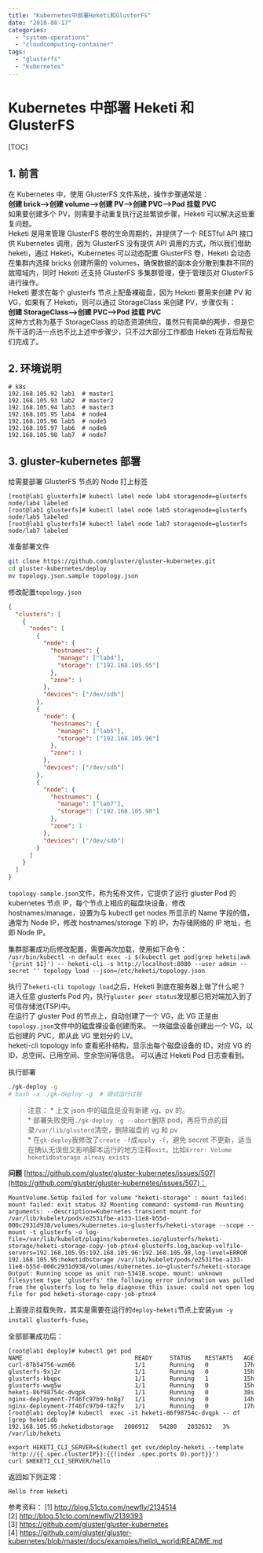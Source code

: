 ```yaml
---
title: "Kubernetes中部署Heketi和GlusterFS"
date: "2018-08-17"
categories:
  - "system-operations"
  - "cloudcomputing-container"
tags:
  - "glusterfs"
  - "kubernetes"
---
```


# Kubernetes 中部署 Heketi 和 GlusterFS

[TOC]

## 1\. 前言

在 Kubernetes 中，使用 GlusterFS 文件系统，操作步骤通常是：  
**创建 brick-->创建 volume-->创建 PV-->创建 PVC-->Pod 挂载 PVC**  
如果要创建多个 PV，则需要手动重复执行这些繁锁步骤，Heketi 可以解决这些重复问题。  
Heketi 是用来管理 GlusterFS 卷的生命周期的，并提供了一个 RESTful API 接口供 Kubernetes 调用，因为 GlusterFS 没有提供 API 调用的方式，所以我们借助 heketi，通过 Heketi，Kubernetes 可以动态配置 GlusterFS 卷，Heketi 会动态在集群内选择 bricks 创建所需的 volumes，确保数据的副本会分散到集群不同的故障域内，同时 Heketi 还支持 GlusterFS 多集群管理，便于管理员对 GlusterFS 进行操作。  
Heketi 要求在每个 glusterfs 节点上配备裸磁盘，因为 Heketi 要用来创建 PV 和 VG，如果有了 Heketi，则可以通过 StorageClass 来创建 PV，步骤仅有：  
**创建 StorageClass-->创建 PVC-->Pod 挂载 PVC**  
这种方式称为基于 StorageClass 的动态资源供应，虽然只有简单的两步，但是它所干活的活一点也不比上述中步骤少，只不过大部分工作都由 Heketi 在背后帮我们完成了。

## 2\. 环境说明

```
# k8s
192.168.105.92 lab1  # master1
192.168.105.93 lab2  # master2
192.168.105.94 lab3  # master3
192.168.105.95 lab4  # node4
192.168.105.96 lab5  # node5
192.168.105.97 lab6  # node6
192.168.105.98 lab7  # node7
```

## 3\. gluster-kubernetes 部署

给需要部署 GlusterFS 节点的 Node 打上标签

```
[root@lab1 glusterfs]# kubectl label node lab4 storagenode=glusterfs
node/lab4 labeled
[root@lab1 glusterfs]# kubectl label node lab5 storagenode=glusterfs
node/lab5 labeled
[root@lab1 glusterfs]# kubectl label node lab7 storagenode=glusterfs
node/lab7 labeled
```

准备部署文件

```bash
git clone https://github.com/gluster/gluster-kubernetes.git
cd gluster-kubernetes/deploy
mv topology.json.sample topology.json
```

修改配置`topology.json`

```json
{
  "clusters": [
    {
      "nodes": [
        {
          "node": {
            "hostnames": {
              "manage": ["lab4"],
              "storage": ["192.168.105.95"]
            },
            "zone": 1
          },
          "devices": ["/dev/sdb"]
        },
        {
          "node": {
            "hostnames": {
              "manage": ["lab5"],
              "storage": ["192.168.105.96"]
            },
            "zone": 1
          },
          "devices": ["/dev/sdb"]
        },
        {
          "node": {
            "hostnames": {
              "manage": ["lab7"],
              "storage": ["192.168.105.98"]
            },
            "zone": 1
          },
          "devices": ["/dev/sdb"]
        }
      ]
    }
  ]
}
```

`topology-sample.json`文件，称为拓朴文件，它提供了运行 gluster Pod 的 kubernetes 节点 IP，每个节点上相应的磁盘块设备，修改 hostnames/manage，设置为与 kubectl get nodes 所显示的 Name 字段的值，通常为 Node IP，修改 hostnames/storage 下的 IP，为存储网络的 IP 地址，也即 Node IP。

集群部署成功后修改配置，需要再次加载，使用如下命令：  
`/usr/bin/kubectl -n default exec -i $(kubectl get pod|grep heketi|awk '{print $1}') -- heketi-cli -s http://localhost:8080 --user admin --secret '' topology load --json=/etc/heketi/topology.json`

执行了`heketi-cli topology load`之后，Heketi 到底在服务器上做了什么呢？  
进入任意 glusterfs Pod 内，执行`gluster peer status`发现都已把对端加入到了可信存储池(TSP)中。  
在运行了 gluster Pod 的节点上，自动创建了一个 VG，此 VG 正是由`topology.json`文件中的磁盘裸设备创建而来。 一块磁盘设备创建出一个 VG，以后创建的 PVC，即从此 VG 里划分的 LV。  
heketi-cli topology info 查看拓扑结构，显示出每个磁盘设备的 ID，对应 VG 的 ID，总空间、已用空间、空余空间等信息。 可以通过 Heketi Pod 日志查看到。

执行部署

```bash
./gk-deploy -g
# bash -x ./gk-deploy -g  # 调试运行过程
```

> 注意： \* 上文 json 中的磁盘是没有新建 vg、pv 的。  
> \* 部署失败使用`./gk-deploy -g --abort`删除 pod，再将节点的目录`/var/lib/glusterd`清空，删除磁盘的 vg 和 pv  
> \* 在`gk-deploy`我修改了`create -f`成`apply -f`，避免 secret 不更新，适当在确认无误但又影响脚本运行的地方注释`exit`，比如`Error: Volume heketidbstorage alreay exists`

**问题** [https://github.com/gluster/gluster-kubernetes/issues/507](https://github.com/gluster/gluster-kubernetes/issues/507)：

```
MountVolume.SetUp failed for volume "heketi-storage" : mount failed: mount failed: exit status 32 Mounting command: systemd-run Mounting arguments: --description=Kubernetes transient mount for /var/lib/kubelet/pods/e2531fbe-a133-11e8-b55d-000c2931d938/volumes/kubernetes.io~glusterfs/heketi-storage --scope -- mount -t glusterfs -o log-file=/var/lib/kubelet/plugins/kubernetes.io/glusterfs/heketi-storage/heketi-storage-copy-job-ptnx4-glusterfs.log,backup-volfile-servers=192.168.105.95:192.168.105.96:192.168.105.98,log-level=ERROR 192.168.105.95:heketidbstorage /var/lib/kubelet/pods/e2531fbe-a133-11e8-b55d-000c2931d938/volumes/kubernetes.io~glusterfs/heketi-storage Output: Running scope as unit run-53418.scope. mount: unknown filesystem type 'glusterfs' the following error information was pulled from the glusterfs log to help diagnose this issue: could not open log file for pod heketi-storage-copy-job-ptnx4
```

上面提示挂载失败，其实是需要在运行的`deploy-heketi`节点上安装`yum -y install glusterfs-fuse`。

全部部署成功后：

```
[root@lab1 deploy]# kubectl get pod
NAME                                READY     STATUS    RESTARTS   AGE
curl-87b54756-wzm66                 1/1       Running   0          17h
glusterfs-9xj2r                     1/1       Running   0          15h
glusterfs-kbqpc                     1/1       Running   1          15h
glusterfs-wwg5w                     1/1       Running   0          15h
heketi-86f98754c-dvqpk              1/1       Running   0          38s
nginx-deployment-7f46fc97b9-hn8g7   1/1       Running   0          14h
nginx-deployment-7f46fc97b9-t82fv   1/1       Running   0          17h
[root@lab1 deploy]# kubectl  exec -it heketi-86f98754c-dvqpk -- df |grep heketidb
192.168.105.95:heketidbstorage   2086912   54280   2032632   3% /var/lib/heketi
```

```
export HEKETI_CLI_SERVER=$(kubectl get svc/deploy-heketi --template 'http://{{.spec.clusterIP}}:{{(index .spec.ports 0).port}}')
curl $HEKETI_CLI_SERVER/hello
```

返回如下则正常：

```
Hello from Heketi
```

参考资料： \[1\] http://blog.51cto.com/newfly/2134514  
\[2\] http://blog.51cto.com/newfly/2139393  
\[3\] https://github.com/gluster/gluster-kubernetes  
\[4\] https://github.com/gluster/gluster-kubernetes/blob/master/docs/examples/hello\_world/README.md
